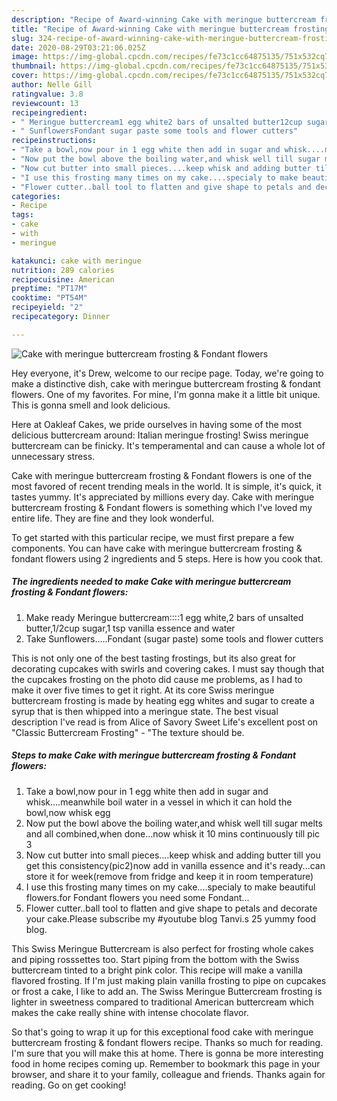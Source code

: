 ```yaml
---
description: "Recipe of Award-winning Cake with meringue buttercream frosting &amp;amp; Fondant flowers"
title: "Recipe of Award-winning Cake with meringue buttercream frosting &amp;amp; Fondant flowers"
slug: 324-recipe-of-award-winning-cake-with-meringue-buttercream-frosting-and-amp-fondant-flowers
date: 2020-08-29T03:21:06.025Z
image: https://img-global.cpcdn.com/recipes/fe73c1cc64875135/751x532cq70/cake-with-meringue-buttercream-frosting-fondant-flowers-recipe-main-photo.jpg
thumbnail: https://img-global.cpcdn.com/recipes/fe73c1cc64875135/751x532cq70/cake-with-meringue-buttercream-frosting-fondant-flowers-recipe-main-photo.jpg
cover: https://img-global.cpcdn.com/recipes/fe73c1cc64875135/751x532cq70/cake-with-meringue-buttercream-frosting-fondant-flowers-recipe-main-photo.jpg
author: Nelle Gill
ratingvalue: 3.8
reviewcount: 13
recipeingredient:
- " Meringue buttercream1 egg white2 bars of unsalted butter12cup sugar1 tsp vanilla essence and water"
- " SunflowersFondant sugar paste some tools and flower cutters"
recipeinstructions:
- "Take a bowl,now pour in 1 egg white then add in sugar and whisk....meanwhile boil water in a vessel in which it can hold the bowl,now whisk egg"
- "Now put the bowl above the boiling water,and whisk well till sugar melts and all combined,when done...now whisk it 10 mins continuously till pic 3"
- "Now cut butter into small pieces....keep whisk and adding butter till you get this consistency(pic2)now add in vanilla essence and it&#39;s ready...can store it for week(remove from fridge and keep it in room temperature)"
- "I use this frosting many times on my cake....specialy to make beautiful flowers.for Fondant flowers you need some Fondant..."
- "Flower cutter..ball tool to flatten and give shape to petals and decorate your cake.Please subscribe my #youtube blog Tanvi.s 25 yummy food blog."
categories:
- Recipe
tags:
- cake
- with
- meringue

katakunci: cake with meringue 
nutrition: 289 calories
recipecuisine: American
preptime: "PT17M"
cooktime: "PT54M"
recipeyield: "2"
recipecategory: Dinner

---
```



![Cake with meringue buttercream frosting &amp; Fondant flowers](https://img-global.cpcdn.com/recipes/fe73c1cc64875135/751x532cq70/cake-with-meringue-buttercream-frosting-fondant-flowers-recipe-main-photo.jpg)

Hey everyone, it's Drew, welcome to our recipe page. Today, we're going to make a distinctive dish, cake with meringue buttercream frosting &amp; fondant flowers. One of my favorites. For mine, I'm gonna make it a little bit unique. This is gonna smell and look delicious.

Here at Oakleaf Cakes, we pride ourselves in having some of the most delicious buttercream around: Italian meringue frosting! Swiss meringue buttercream can be finicky. It&#39;s temperamental and can cause a whole lot of unnecessary stress.

Cake with meringue buttercream frosting &amp; Fondant flowers is one of the most favored of recent trending meals in the world. It is simple, it's quick, it tastes yummy. It's appreciated by millions every day. Cake with meringue buttercream frosting &amp; Fondant flowers is something which I've loved my entire life. They are fine and they look wonderful.


To get started with this particular recipe, we must first prepare a few components. You can have cake with meringue buttercream frosting &amp; fondant flowers using 2 ingredients and 5 steps. Here is how you cook that.

<!--inarticleads1-->

##### The ingredients needed to make Cake with meringue buttercream frosting &amp; Fondant flowers:

1. Make ready  Meringue buttercream::::1 egg white,2 bars of unsalted butter,1/2cup sugar,1 tsp vanilla essence and water
1. Take  Sunflowers.....Fondant (sugar paste) some tools and flower cutters


This is not only one of the best tasting frostings, but its also great for decorating cupcakes with swirls and covering cakes. I must say though that the cupcakes frosting on the photo did cause me problems, as I had to make it over five times to get it right. At its core Swiss meringue buttercream frosting is made by heating egg whites and sugar to create a syrup that is then whipped into a meringue state. The best visual description I&#39;ve read is from Alice of Savory Sweet Life&#39;s excellent post on &#34;Classic Buttercream Frosting&#34; - &#34;The texture should be. 

<!--inarticleads2-->

##### Steps to make Cake with meringue buttercream frosting &amp; Fondant flowers:

1. Take a bowl,now pour in 1 egg white then add in sugar and whisk....meanwhile boil water in a vessel in which it can hold the bowl,now whisk egg
1. Now put the bowl above the boiling water,and whisk well till sugar melts and all combined,when done...now whisk it 10 mins continuously till pic 3
1. Now cut butter into small pieces....keep whisk and adding butter till you get this consistency(pic2)now add in vanilla essence and it&#39;s ready...can store it for week(remove from fridge and keep it in room temperature)
1. I use this frosting many times on my cake....specialy to make beautiful flowers.for Fondant flowers you need some Fondant...
1. Flower cutter..ball tool to flatten and give shape to petals and decorate your cake.Please subscribe my #youtube blog Tanvi.s 25 yummy food blog.


This Swiss Meringue Buttercream is also perfect for frosting whole cakes and piping rosssettes too. Start piping from the bottom with the Swiss buttercream tinted to a bright pink color. This recipe will make a vanilla flavored frosting. If I&#39;m just making plain vanilla frosting to pipe on cupcakes or frost a cake, I like to add an. The Swiss Meringue Buttercream frosting is lighter in sweetness compared to traditional American buttercream which makes the cake really shine with intense chocolate flavor. 

So that's going to wrap it up for this exceptional food cake with meringue buttercream frosting &amp; fondant flowers recipe. Thanks so much for reading. I'm sure that you will make this at home. There is gonna be more interesting food in home recipes coming up. Remember to bookmark this page in your browser, and share it to your family, colleague and friends. Thanks again for reading. Go on get cooking!
